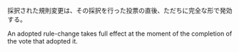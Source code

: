 採択された規則変更は、その採択を行った投票の直後、ただちに完全な形で発効する。

An adopted rule-change takes full effect at the moment of the completion of the vote that adopted it.

